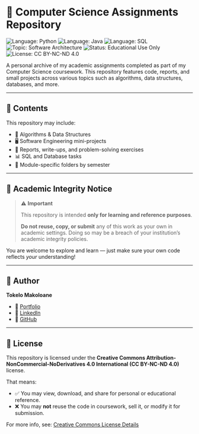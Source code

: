 # 📘 Computer Science Assignments Repository

![Language: Python](https://img.shields.io/badge/language-python-blue?logo=python)
![Language: Java](https://img.shields.io/badge/language-java-red?logo=java)
![Language: SQL](https://img.shields.io/badge/language-sql-lightgrey?logo=sqlite)
![Topic: Software Architecture](https://img.shields.io/badge/topic-software--architecture-brightgreen)
![Status: Educational Use Only](https://img.shields.io/badge/status-educational--use--only-red)
![License: CC BY-NC-ND 4.0](https://img.shields.io/badge/license-CC--BY--NC--ND%204.0-lightgrey)

A personal archive of my academic assignments completed as part of my Computer Science coursework. This repository features code, reports, and small projects across various topics such as algorithms, data structures, databases, and more.

---

## 📂 Contents
This repository may include:
- 🧮 Algorithms & Data Structures
- 🖥️ Software Engineering mini-projects
- 📄 Reports, write-ups, and problem-solving exercises
- 📊 SQL and Database tasks
- 📂 Module-specific folders by semester

---

## 🚫 Academic Integrity Notice

> ⚠️ **Important**  
> 
> This repository is intended **only for learning and reference purposes**.  
> 
> **Do not reuse, copy, or submit** any of this work as your own in academic settings. Doing so may be a breach of your institution’s academic integrity policies.

You are welcome to explore and learn — just make sure your own code reflects *your* understanding!

---

## 👤 Author

**Tokelo Makoloane**  
- 🔗 [Portfolio](https://tokelomakoloane.netlify.app)  
- 💼 [LinkedIn](https://www.linkedin.com/in/tokelo-makoloane-4a7ba01b1)  
- 🐙 [GitHub](https://github.com/TokeloWarior)

---

## 📜 License

This repository is licensed under the **Creative Commons Attribution-NonCommercial-NoDerivatives 4.0 International (CC BY-NC-ND 4.0)** license.

That means:
- ✅ You may view, download, and share for personal or educational reference.
- ❌ You may **not** reuse the code in coursework, sell it, or modify it for submission.

For more info, see: [Creative Commons License Details](https://creativecommons.org/licenses/by-nc-nd/4.0/)
